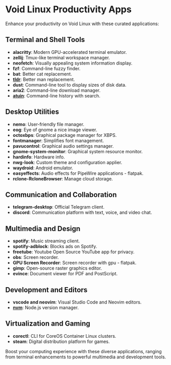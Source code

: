 # Void Linux Productivity Apps

Enhance your productivity on Void Linux with these curated applications:

## Terminal and Shell Tools
- **alacritty**: Modern GPU-accelerated terminal emulator.
- **zellij**: Tmux-like terminal workspace manager.
- **neofetch**: Visually appealing system information display.
- **fzf**: Command-line fuzzy finder.
- **bat**: Better cat replacement.
- [**tldr**](https://tldr.sh/#installation): Better man replacement.
- **dust**: Command-line tool to display sizes of disk data.
- **aria2**: Command-line download manager.
- [**atuin**](https://docs.atuin.sh/guide/installation/): Command-line history with search.

## Desktop Utilities
- **nemo**: User-friendly file manager.
- **eog**: Eye of gnome a nice image viewer.
- **octoxbps**: Graphical package manager for XBPS.
- **fontmanager**: Simplifies font management.
- **pavucontrol**: Graphical audio settings manager.
- **gnome-system-monitor**: Graphical system resource monitor.
- **hardinfo**: Hardware info.
- **nwg-look**: Custom theme and configuration applier.
- **waydroid**: Android emulator.
- **easyeffects**: Audio effects for PipeWire applications - flatpak.
- **rclone-RcloneBrowser**: Manage cloud storage.

## Communication and Collaboration
- **telegram-desktop**: Official Telegram client.
- **discord**: Communication platform with text, voice, and video chat.

## Multimedia and Design
- **spotify**: Music streaming client.
- **spotify-adblock**: Blocks ads on Spotify.
- **freetube**: Youtube Open Source YouTube app for privacy.
- **obs**: Screen recorder.
- **GPU Screen Recorder**: Screen recorder with gpu - flatpak.
- **gimp**: Open-source raster graphics editor.
- **evince**: Document viewer for PDF and PostScript.

## Development and Editors
- **vscode and neovim**: Visual Studio Code and Neovim editors.
- [**nvm**](https://github.com/nvm-sh/nvm): Node.js version manager.

## Virtualization and Gaming
- **corectl**: CLI for CoreOS Container Linux clusters.
- **steam**: Digital distribution platform for games.

Boost your computing experience with these diverse applications, ranging from terminal enhancements to powerful multimedia and development tools.
